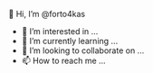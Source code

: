 👋 Hi, I’m @forto4kas
- 👀 I’m interested in ...
- 🌱 I’m currently learning ...
- 💞️ I’m looking to collaborate on ...
- 📫 How to reach me ...

<!---
forto4kas/forto4kas is a ✨ special ✨ repository because its `README.md` (this file) appears on your GitHub profile.
You can click the Preview link to take a look at your changes.
--->
